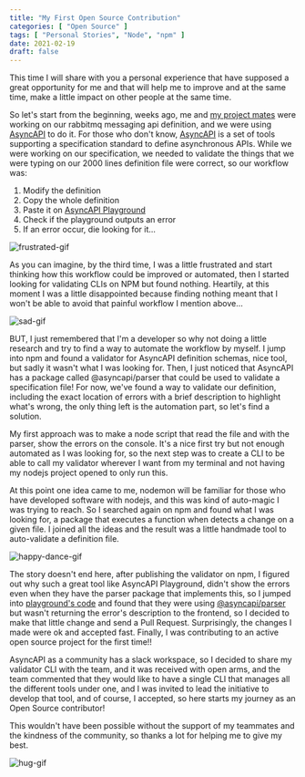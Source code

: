 ```yaml
---
title: "My First Open Source Contribution"
categories: [ "Open Source" ]
tags: [ "Personal Stories", "Node", "npm" ]
date: 2021-02-19
draft: false
---
```


This time I will share with you a personal experience that have supposed a great opportunity for me and that will help me
to improve and at the same time, make a little impact on other people at the same time.

So let's start from the beginning, weeks ago, me and [my project mates](https://leanmind.es/) were working on our rabbitmq messaging api definition,
and we were using [AsyncAPI](https://www.asyncapi.com/) to do it. For those who don't know, [AsyncAPI](https://www.asyncapi.com/) is a set of tools supporting a specification standard to
define asynchronous APIs. While we were working on our specification, we needed to validate the things that we were typing on our 2000 lines
definition file were correct, so our workflow was:

1. Modify the definition
2. Copy the whole definition
3. Paste it on [AsyncAPI Playground](https://playground.asyncapi.io/)
4. Check if the playground outputs an error
5. If an error occur, die looking for it...

![frustrated-gif](https://media.giphy.com/media/OOezqqxPB8aJ2/giphy.gif)

As you can imagine, by the third time, I was a little frustrated and start thinking how this workflow could be improved or
automated, then I started looking for validating CLIs on NPM but found nothing. Heartily, at this moment I was a little disappointed
because finding nothing meant that I won't be able to avoid that painful workflow I mention above...

![sad-gif](https://media.giphy.com/media/ChX3hzy5CkXsI/giphy.gif)

BUT, I just remembered that I'm a developer so why not doing a little research and try to find a way to automate the workflow by
myself. I jump into npm and found a validator for AsyncAPI definition schemas, nice tool, but sadly it wasn't what I
was looking for. Then, I just noticed that AsyncAPI has a package called @asyncapi/parser that could be used to validate a
specification file! For now, we've found a way to validate our definition, including the exact location of errors with a brief
description to highlight what's wrong, the only thing left is the automation part, so let's find a solution.

My first approach was to make a node script that read the file and with the parser, show the errors on the console. It's a
nice first try but not enough automated as I was looking for, so the next step was to create a CLI to be able to call my
validator wherever I want from my terminal and not having my nodejs project opened to only run this.

At this point one idea came to me, nodemon will be familiar for those who have developed software with nodejs, and this was kind
of auto-magic I was trying to reach. So I searched again on npm and found what I was looking for, a package that executes a function
when detects a change on a given file. I joined all the ideas and the result was a little handmade tool to auto-validate a definition file.

![happy-dance-gif](https://media.giphy.com/media/M8NYTBgXbWc7u/giphy.gif)

The story doesn't end here, after publishing the validator on npm, I figured out why such a great tool like AsyncAPI Playground, didn't
show the errors even when they have the parser package that implements this, so I jumped into [playground's code](https://github.com/asyncapi/playground) and found that they were
using [@asyncapi/parser](https://www.npmjs.com/package/@asyncapi/parser) but wasn't returning the error's description to the frontend, so I decided to make that little change and send
a Pull Request. Surprisingly, the changes I made were ok and accepted fast. Finally, I was contributing to an active open source
project for the first time!!

AsyncAPI as a community has a slack workspace, so I decided to share my validator CLI with the team, and it was received with open arms,
and the team commented that they would like to have a single CLI that manages all the different tools under one, and I was
invited to lead the initiative to develop that tool, and of course, I accepted, so here starts my journey as an Open Source
contributor!

This wouldn't have been possible without the support of my teammates and the kindness of the community, so thanks a lot for helping me to
give my best.

![hug-gif](https://media.giphy.com/media/QbkL9WuorOlgI/giphy.gif)
